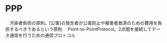 # PPP
　汚染者負担の原則。[公害]の発生者が公害防止や被害者救済のための費用を負担するべきであるという原則
　Point-to-PointProtocol。2点間を接続してデータ通信を行うための通信プロトコル
